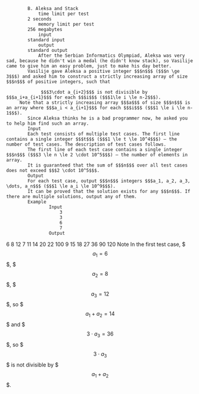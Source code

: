 			B. Aleksa and Stack
				time limit per test
			2 seconds
				memory limit per test
			256 megabytes
				input
			standard input
				output
			standard output
				After the Serbian Informatics Olympiad, Aleksa was very sad, because he didn't win a medal (he didn't know stack), so Vasilije came to give him an easy problem, just to make his day better.
			Vasilije gave Aleksa a positive integer $$$n$$$ ($$$n \ge 3$$$) and asked him to construct a strictly increasing array of size $$$n$$$ of positive integers, such that 
			 
				 $$$3\cdot a_{i+2}$$$ is not divisible by $$$a_i+a_{i+1}$$$ for each $$$i$$$ ($$$1\le i \le n-2$$$). 
		 Note that a strictly increasing array $$$a$$$ of size $$$n$$$ is an array where $$$a_i < a_{i+1}$$$ for each $$$i$$$ ($$$1 \le i \le n-1$$$).
			Since Aleksa thinks he is a bad programmer now, he asked you to help him find such an array.
			Input
			Each test consists of multiple test cases. The first line contains a single integer $$$t$$$ ($$$1 \le t \le 10^4$$$) — the number of test cases. The description of test cases follows.
			The first line of each test case contains a single integer $$$n$$$ ($$$3 \le n \le 2 \cdot 10^5$$$) — the number of elements in array.
			It is guaranteed that the sum of $$$n$$$ over all test cases does not exceed $$$2 \cdot 10^5$$$.
			Output
			For each test case, output $$$n$$$ integers $$$a_1, a_2, a_3, \dots, a_n$$$ ($$$1 \le a_i \le 10^9$$$).
			It can be proved that the solution exists for any $$$n$$$. If there are multiple solutions, output any of them.
			Example
					Input
						3
						3
						6
						7
					Output
					
6 8 12
7 11 14 20 22 100
9 15 18 27 36 90 120
			Note
			In the first test case, $$$a_1=6$$$, $$$a_2=8$$$, $$$a_3=12$$$, so $$$a_1+a_2=14$$$ and $$$3 \cdot a_3=36$$$, so $$$3 \cdot a_3$$$ is not divisible by $$$a_1+a_2$$$.
